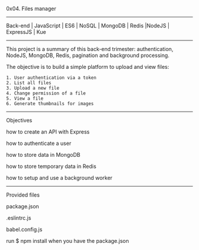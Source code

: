 0x04. Files manager
_______________
Back-end | JavaScript | ES6 | NoSQL | MongoDB | Redis |NodeJS | ExpressJS | Kue

_____________________

This project is a summary of this back-end trimester: authentication, NodeJS, MongoDB, Redis, pagination and background processing.

The objective is to build a simple platform to upload and view files:

	1. User authentication via a token
	2. List all files
	3. Upload a new file
	4. Change permission of a file
	5. View a file
	6. Generate thumbnails for images
_________________________________________

 Objectives

how to create an API with Express

how to authenticate a user

how to store data in MongoDB

how to store temporary data in Redis

how to setup and use a background worker



______________________________

Provided files

package.json

.eslintrc.js

babel.config.js

run $ npm install when you have the package.json